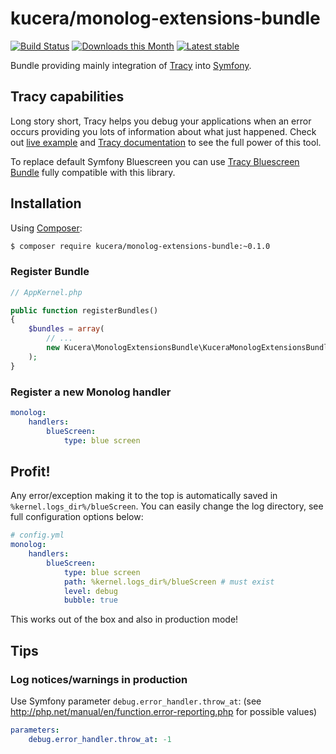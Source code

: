 # kucera/monolog-extensions-bundle

[![Build Status](https://travis-ci.org/pavelkucera/monolog-extensions-bundle.svg?branch=master)](https://travis-ci.org/pavelkucera/monolog-extensions-bundle)
[![Downloads this Month](https://img.shields.io/packagist/dm/kucera/monolog-extensions-bundle.svg)](https://packagist.org/packages/kucera/monolog-extensions-bundle)
[![Latest stable](https://img.shields.io/packagist/v/kucera/monolog-extensions-bundle.svg)](https://packagist.org/packages/kucera/monolog-extensions-bundle)


Bundle providing mainly integration of [Tracy](https://github.com/nette/tracy) into [Symfony](https://symfony.com).

## Tracy capabilities

Long story short, Tracy helps you debug your applications when an error occurs providing you lots of information about what just happened. Check out
[live example](http://nette.github.io/tracy/tracy-exception.html) and [Tracy documentation](https://github.com/nette/tracy#visualization-of-errors-and-exceptions)
to see the full power of this tool.

To replace default Symfony Bluescreen you can use [Tracy Bluescreen Bundle](https://github.com/VasekPurchart/Tracy-Blue-Screen-Bundle)
fully compatible with this library.

## Installation

Using  [Composer](http://getcomposer.org/):

```sh
$ composer require kucera/monolog-extensions-bundle:~0.1.0
```

### Register Bundle
```php
// AppKernel.php

public function registerBundles()
{
    $bundles = array(
        // ...
        new Kucera\MonologExtensionsBundle\KuceraMonologExtensionsBundle(), // what a terrible name!
    );
}
```

### Register a new Monolog handler
```yml
monolog:
    handlers:
        blueScreen:
            type: blue screen
```

## Profit!
Any error/exception making it to the top is automatically saved in `%kernel.logs_dir%/blueScreen`. You can easily change the log directory,
see full configuration options below:

```yml
# config.yml
monolog:
    handlers:
        blueScreen:
            type: blue screen
            path: %kernel.logs_dir%/blueScreen # must exist
            level: debug
            bubble: true
```
This works out of the box and also in production mode!

## Tips

### Log notices/warnings in production

Use Symfony parameter `debug.error_handler.throw_at`: (see http://php.net/manual/en/function.error-reporting.php for possible values)
```yml
parameters:
    debug.error_handler.throw_at: -1
```
